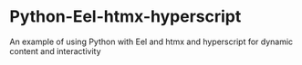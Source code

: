# Python-Eel-htmx-hyperscript
An example of using Python with Eel and htmx and hyperscript for dynamic content and interactivity
